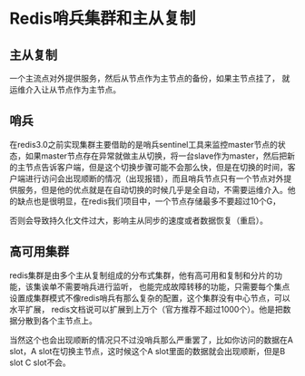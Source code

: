 # Redis哨兵集群和主从复制

## 主从复制

一个主流点对外提供服务，然后从节点作为主节点的备份，如果主节点挂了， 就运维介入让从节点作为主节点。

## 哨兵

在redis3.0之前实现集群主要借助的是哨兵sentinel工具来监控master节点的状态，如果master节点存在异常就做主从切换，将一台slave作为master，然后把新的主节点告诉客户端，但是这个切换步骤可能不会那么快，但是在切换的时间，客户端进行访问会出现顺断的情况（出现报错），而且哨兵节点只有一个节点对外提供服务，但是他的优点就是在自动切换的时候几乎是全自动，不需要运维介入。他的缺点也是很明显，在redis我们项目中，一个节点存储最多不要超过10个G，

否则会导致持久化文件过大，影响主从同步的速度或者数据恢复（重启）。







## 高可用集群

redis集群是由多个主从复制组成的分布式集群，他有高可用和复制和分片的功能，该集诶单不需要哨兵进行监听， 也能完成故障转移的功能，只需要每个集点设置成集群模式不像redis哨兵有那么复杂的配置，这个集群没有中心节点，可以水平扩展， redis文档说可以扩展到上万个（官方推荐不超过1000个）。他是把数据分散到各个主节点上。

当然这个也会出现顺断的情况只不过没哨兵那么严重罢了，比如你访问的数据在A slot，A slot在切换主节点，这时候这个A slot里面的数据就会出现顺断，但是B slot C slot不会。
